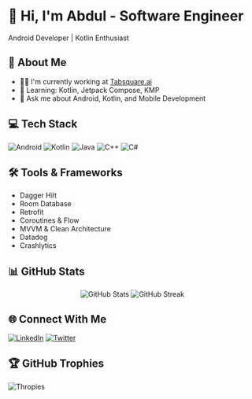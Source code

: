 # 👋 Hi, I'm Abdul - Software Engineer
Android Developer | Kotlin Enthusiast

## 🚀 About Me
- 👨‍💻 I'm currently working at [Tabsquare.ai](https://tabsquare.ai)
- 🌱 Learning: Kotlin, Jetpack Compose, KMP
- 💬 Ask me about Android, Kotlin, and Mobile Development

## 💻 Tech Stack
![Android](https://img.shields.io/badge/Android-3DDC84?style=for-the-badge&logo=android&logoColor=white)
![Kotlin](https://img.shields.io/badge/Kotlin-0095D5?style=for-the-badge&logo=kotlin&logoColor=white)
![Java](https://img.shields.io/badge/Java-ED8B00?style=for-the-badge&logo=openjdk&logoColor=white)
![C++](https://img.shields.io/badge/C++-00599C?style=for-the-badge&logo=cplusplus&logoColor=white)
![C#](https://img.shields.io/badge/C%23-239120?style=for-the-badge&logo=csharp&logoColor=white)

## 🛠️ Tools & Frameworks
- Dagger Hilt
- Room Database
- Retrofit
- Coroutines & Flow
- MVVM & Clean Architecture
- Datadog
- Crashlytics

<!--
## 📱 Featured Projects
### [Project Name 1]
Brief description of the project, technologies used, and your role.
[Link to repo/demo]
![Android CI](https://github.com/abdulmuhg/YourRepo/workflows/Android%20CI/badge.svg)
### [Project Name 2]
Another project description.
[Link to repo/demo]
-->

## 📊 GitHub Stats
<p align="center">
  <img src="https://github-readme-stats.vercel.app/api?username=abdulmuhg&show_icons=true&theme=radical" alt="GitHub Stats" />
  <img src="https://github-readme-streak-stats.herokuapp.com/?user=abdulmuhg&theme=dark" alt="GitHub Streak" />
</p>

## 🌐 Connect With Me
[![LinkedIn](https://img.shields.io/badge/LinkedIn-0077B5?style=for-the-badge&logo=linkedin&logoColor=white)](https://www.linkedin.com/in/abdulmughniaf/)
[![Twitter](https://img.shields.io/badge/Twitter-1DA1F2?style=for-the-badge&logo=twitter&logoColor=white)](https://x.com/abdulmuhg)

<!-- BLOG-POST-LIST 
## 📝 Latest Blog Posts
- [Blog Post 1]
- [Blog Post 2]
-->

## 🏆 GitHub Trophies
![Thropies](https://github-profile-trophy.vercel.app/?username=abdulmuhg&theme=radical&no-frame=false&no-bg=true&margin-w=4)
